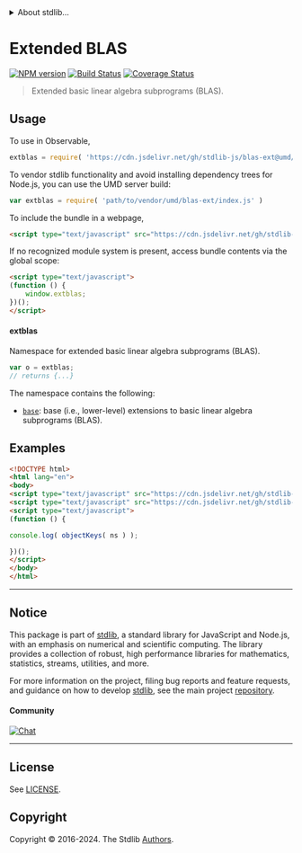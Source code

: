 <!--

@license Apache-2.0

Copyright (c) 2020 The Stdlib Authors.

Licensed under the Apache License, Version 2.0 (the "License");
you may not use this file except in compliance with the License.
You may obtain a copy of the License at

   http://www.apache.org/licenses/LICENSE-2.0

Unless required by applicable law or agreed to in writing, software
distributed under the License is distributed on an "AS IS" BASIS,
WITHOUT WARRANTIES OR CONDITIONS OF ANY KIND, either express or implied.
See the License for the specific language governing permissions and
limitations under the License.

-->


<details>
  <summary>
    About stdlib...
  </summary>
  <p>We believe in a future in which the web is a preferred environment for numerical computation. To help realize this future, we've built stdlib. stdlib is a standard library, with an emphasis on numerical and scientific computation, written in JavaScript (and C) for execution in browsers and in Node.js.</p>
  <p>The library is fully decomposable, being architected in such a way that you can swap out and mix and match APIs and functionality to cater to your exact preferences and use cases.</p>
  <p>When you use stdlib, you can be absolutely certain that you are using the most thorough, rigorous, well-written, studied, documented, tested, measured, and high-quality code out there.</p>
  <p>To join us in bringing numerical computing to the web, get started by checking us out on <a href="https://github.com/stdlib-js/stdlib">GitHub</a>, and please consider <a href="https://opencollective.com/stdlib">financially supporting stdlib</a>. We greatly appreciate your continued support!</p>
</details>

# Extended BLAS

[![NPM version][npm-image]][npm-url] [![Build Status][test-image]][test-url] [![Coverage Status][coverage-image]][coverage-url] <!-- [![dependencies][dependencies-image]][dependencies-url] -->

> Extended basic linear algebra subprograms (BLAS).



<section class="usage">

## Usage

To use in Observable,

```javascript
extblas = require( 'https://cdn.jsdelivr.net/gh/stdlib-js/blas-ext@umd/browser.js' )
```

To vendor stdlib functionality and avoid installing dependency trees for Node.js, you can use the UMD server build:

```javascript
var extblas = require( 'path/to/vendor/umd/blas-ext/index.js' )
```

To include the bundle in a webpage,

```html
<script type="text/javascript" src="https://cdn.jsdelivr.net/gh/stdlib-js/blas-ext@umd/browser.js"></script>
```

If no recognized module system is present, access bundle contents via the global scope:

```html
<script type="text/javascript">
(function () {
    window.extblas;
})();
</script>
```

#### extblas

Namespace for extended basic linear algebra subprograms (BLAS).

```javascript
var o = extblas;
// returns {...}
```

The namespace contains the following:

<!-- <toc pattern="*"> -->

<div class="namespace-toc">

-   <span class="signature">[`base`][@stdlib/blas/ext/base]</span><span class="delimiter">: </span><span class="description">base (i.e., lower-level) extensions to basic linear algebra subprograms (BLAS).</span>

</div>

<!-- </toc> -->

</section>

<!-- /.usage -->

<section class="examples">

## Examples

<!-- TODO: better examples -->

<!-- eslint no-undef: "error" -->

```html
<!DOCTYPE html>
<html lang="en">
<body>
<script type="text/javascript" src="https://cdn.jsdelivr.net/gh/stdlib-js/utils-keys@umd/browser.js"></script>
<script type="text/javascript" src="https://cdn.jsdelivr.net/gh/stdlib-js/blas-ext@umd/browser.js"></script>
<script type="text/javascript">
(function () {

console.log( objectKeys( ns ) );

})();
</script>
</body>
</html>
```

</section>

<!-- /.examples -->

<!-- Section for related `stdlib` packages. Do not manually edit this section, as it is automatically populated. -->

<section class="related">

</section>

<!-- /.related -->

<!-- Section for all links. Make sure to keep an empty line after the `section` element and another before the `/section` close. -->


<section class="main-repo" >

* * *

## Notice

This package is part of [stdlib][stdlib], a standard library for JavaScript and Node.js, with an emphasis on numerical and scientific computing. The library provides a collection of robust, high performance libraries for mathematics, statistics, streams, utilities, and more.

For more information on the project, filing bug reports and feature requests, and guidance on how to develop [stdlib][stdlib], see the main project [repository][stdlib].

#### Community

[![Chat][chat-image]][chat-url]

---

## License

See [LICENSE][stdlib-license].


## Copyright

Copyright &copy; 2016-2024. The Stdlib [Authors][stdlib-authors].

</section>

<!-- /.stdlib -->

<!-- Section for all links. Make sure to keep an empty line after the `section` element and another before the `/section` close. -->

<section class="links">

[npm-image]: http://img.shields.io/npm/v/@stdlib/blas-ext.svg
[npm-url]: https://npmjs.org/package/@stdlib/blas-ext

[test-image]: https://github.com/stdlib-js/blas-ext/actions/workflows/test.yml/badge.svg?branch=main
[test-url]: https://github.com/stdlib-js/blas-ext/actions/workflows/test.yml?query=branch:main

[coverage-image]: https://img.shields.io/codecov/c/github/stdlib-js/blas-ext/main.svg
[coverage-url]: https://codecov.io/github/stdlib-js/blas-ext?branch=main

<!--

[dependencies-image]: https://img.shields.io/david/stdlib-js/blas-ext.svg
[dependencies-url]: https://david-dm.org/stdlib-js/blas-ext/main

-->

[chat-image]: https://img.shields.io/gitter/room/stdlib-js/stdlib.svg
[chat-url]: https://app.gitter.im/#/room/#stdlib-js_stdlib:gitter.im

[stdlib]: https://github.com/stdlib-js/stdlib

[stdlib-authors]: https://github.com/stdlib-js/stdlib/graphs/contributors

[umd]: https://github.com/umdjs/umd
[es-module]: https://developer.mozilla.org/en-US/docs/Web/JavaScript/Guide/Modules

[deno-url]: https://github.com/stdlib-js/blas-ext/tree/deno
[deno-readme]: https://github.com/stdlib-js/blas-ext/blob/deno/README.md
[umd-url]: https://github.com/stdlib-js/blas-ext/tree/umd
[umd-readme]: https://github.com/stdlib-js/blas-ext/blob/umd/README.md
[esm-url]: https://github.com/stdlib-js/blas-ext/tree/esm
[esm-readme]: https://github.com/stdlib-js/blas-ext/blob/esm/README.md
[branches-url]: https://github.com/stdlib-js/blas-ext/blob/main/branches.md

[stdlib-license]: https://raw.githubusercontent.com/stdlib-js/blas-ext/main/LICENSE

<!-- <toc-links> -->

[@stdlib/blas/ext/base]: https://github.com/stdlib-js/blas-ext-base/tree/umd

<!-- </toc-links> -->

</section>

<!-- /.links -->
